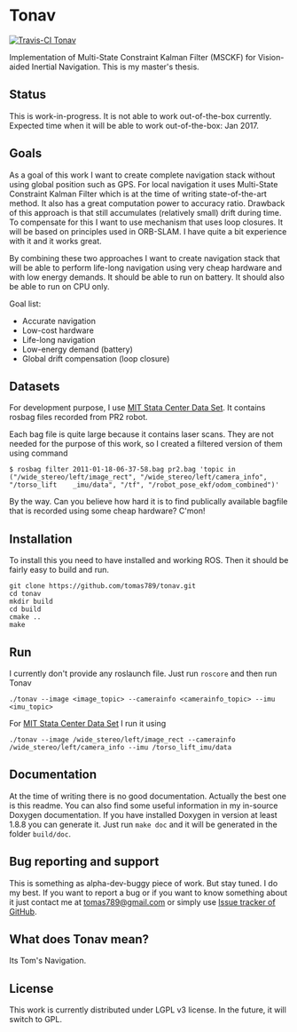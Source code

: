 # Tonav

[![Travis-CI Tonav][2]][1]

  [1]: https://travis-ci.org/tomas789/tonav/branches
  [2]: https://travis-ci.org/tomas789/tonav.svg?branch=master (Travis-CI Tonav)

Implementation of Multi-State Constraint Kalman Filter (MSCKF) for Vision-aided Inertial Navigation. This is my master's thesis.

## Status

This is work-in-progress. It is not able to work out-of-the-box currently. Expected time when it will be able to work out-of-the-box: Jan 2017.

## Goals

As a goal of this work I want to create complete navigation stack without using global position such as GPS. For local navigation it uses Multi-State Constraint Kalman Filter which is at the time of writing state-of-the-art method. It also has a great computation power to accuracy ratio. Drawback of this approach is that still accumulates (relatively small) drift during time. To compensate for this I want to use mechanism that uses loop closures. It will be based on principles used in ORB-SLAM. I have quite a bit experience with it and it works great.

By combining these two approaches I want to create navigation stack that will be able to perform life-long navigation using very cheap hardware and with low energy demands. It should be able to run on battery. It should also be able to run on CPU only.

Goal list:
 - Accurate navigation
 - Low-cost hardware
 - Life-long navigation
 - Low-energy demand (battery)
 - Global drift compensation (loop closure)

## Datasets

For development purpose, I use [MIT Stata Center Data Set](http://projects.csail.mit.edu/stata/index.php). It contains rosbag files recorded from PR2 robot. 

Each bag file is quite large because it contains laser scans. They are not needed for the purpose of this work, so I created a filtered version of them using command 

`$ rosbag filter 2011-01-18-06-37-58.bag pr2.bag 'topic in ("/wide_stereo/left/image_rect", "/wide_stereo/left/camera_info", "/torso_lift    _imu/data", "/tf", "/robot_pose_ekf/odom_combined")'`

By the way. Can you believe how hard it is to find publically available bagfile that is recorded using some cheap hardware? C'mon!

## Installation

To install this you need to have installed and working ROS. Then it should be fairly easy to build and run.

```
git clone https://github.com/tomas789/tonav.git
cd tonav
mkdir build
cd build
cmake ..
make
```

## Run

I currently don't provide any roslaunch file. Just run `roscore` and then run Tonav

```
./tonav --image <image_topic> --camerainfo <camerainfo_topic> --imu <imu_topic>
```

For [MIT Stata Center Data Set](http://projects.csail.mit.edu/stata/index.php) I run it using

```
./tonav --image /wide_stereo/left/image_rect --camerainfo /wide_stereo/left/camera_info --imu /torso_lift_imu/data
```

## Documentation

At the time of writing there is no good documentation. Actually the best one is this readme. You can also find some useful information in my in-source Doxygen documentation. If you have installed Doxygen in version at least 1.8.8 you can generate it. Just run `make doc` and it will be generated in the folder `build/doc`.

## Bug reporting and support

This is something as alpha-dev-buggy piece of work. But stay tuned. I do my best. If you want to report a bug or if you want to know something about it just contact me at tomas789@gmail.com or simply use [Issue tracker of GitHub](https://github.com/tomas789/tonav/issues).

## What does Tonav mean?

Its Tom's Navigation.

## License

This work is currently distributed under LGPL v3 license. In the future, it will switch to GPL.
